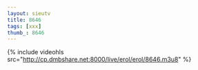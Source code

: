 ```yaml
--- 
layout: sieutv
title: 8646
tags: [xxx]
thumb_: 8646
---
```

{% include videohls src="http://cp.dmbshare.net:8000/live/erol/erol/8646.m3u8" %} 
